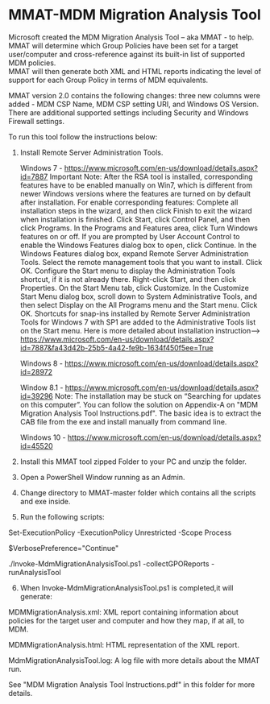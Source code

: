 # MMAT-MDM Migration Analysis Tool

Microsoft created the MDM Migration Analysis Tool – aka MMAT  - to help.  
MMAT will determine which Group Policies have been set for a target user/computer and cross-reference against its built-in list of supported MDM policies.  
MMAT will then generate both XML and HTML reports indicating the level of support for each Group Policy in terms of MDM equivalents.

MMAT version 2.0 contains the following changes: three new columns were added  - MDM CSP Name, MDM CSP setting URI, and Windows OS Version. There are additional supported settings including Security and Windows Firewall settings.

To run this tool follow the instructions below:



1) Install Remote Server Administration Tools.

	Windows 7 - https://www.microsoft.com/en-us/download/details.aspx?id=7887 
		Important Note: After the RSA tool is installed, corresponding features have to be enabled manually on Win7, which is different from newer Windows versions where the features are turned on by default after installation. 
		For enable corresponding features:
			Complete all installation steps in the wizard, and then click Finish to exit the wizard when installation is finished.
			Click Start, click Control Panel, and then click Programs.
			In the Programs and Features area, click Turn Windows features on or off.
			If you are prompted by User Account Control to enable the Windows Features dialog box to open, click Continue.
			In the Windows Features dialog box, expand Remote Server Administration Tools.
			Select the remote management tools that you want to install.
			Click OK.
			Configure the Start menu to display the Administration Tools shortcut, if it is not already there.
			Right-click Start, and then click Properties.
			On the Start Menu tab, click Customize.
			In the Customize Start Menu dialog box, scroll down to System Administrative Tools, and then select Display on the All Programs menu and the Start menu. Click OK. Shortcuts for snap-ins installed by Remote Server Administration Tools for Windows 7 with SP1 are added to the Administrative Tools list on the Start menu.
			Here is more detailed about installation instruction--> https://www.microsoft.com/en-us/download/details.aspx?id=7887&fa43d42b-25b5-4a42-fe9b-1634f450f5ee=True

	Windows 8 - https://www.microsoft.com/en-us/download/details.aspx?id=28972 
	
	Window 8.1 - https://www.microsoft.com/en-us/download/details.aspx?id=39296
		Note: The installation may be stuck on “Searching for updates on this computer”. You can follow the solution on Appendix-A on "MDM Migration Analysis Tool Instructions.pdf". 
		The basic idea is to extract the CAB file from the exe and install manually from command line.

	Windows 10 - https://www.microsoft.com/en-us/download/details.aspx?id=45520

2) Install this MMAT tool zipped Folder to your PC and unzip the folder.
3) Open a PowerShell Window running as an Admin.

4) Change directory to MMAT-master folder which contains all the scripts and exe inside.

5) Run the following scripts:



Set-ExecutionPolicy -ExecutionPolicy Unrestricted -Scope Process

$VerbosePreference="Continue"

./Invoke-MdmMigrationAnalysisTool.ps1 -collectGPOReports -runAnalysisTool 



6) When Invoke-MdmMigrationAnalysisTool.ps1 is completed,it will generate:
	
MDMMigrationAnalysis.xml: XML report containing information about policies for the target user and computer and how they map, if at all, to MDM.
	
MDMMigrationAnalysis.html: HTML representation of the XML report.
	
MdmMigrationAnalysisTool.log: A log file with more details about the MMAT run. 
 


See "MDM Migration Analysis Tool Instructions.pdf" in this folder for more details.
